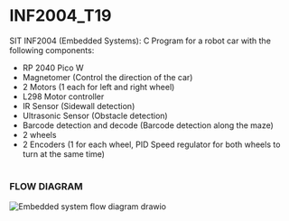 # INF2004_T19

SIT INF2004 (Embedded Systems): C Program for a robot car with the following components:
- RP 2040 Pico W
- Magnetomer (Control the direction of the car)
- 2 Motors (1 each for left and right wheel)
- L298 Motor controller
- IR Sensor (Sidewall detection)
- Ultrasonic Sensor (Obstacle detection)
- Barcode detection and decode (Barcode detection along the maze)
- 2 wheels
- 2 Encoders (1 for each wheel, PID Speed regulator for both wheels to turn at the same time)

# <h3>FLOW DIAGRAM</h3>
![Embedded system flow diagram drawio](https://github.com/INF2004/INF2004_T19/assets/41094581/4cae9e96-27df-4d12-b9a0-05ad7d947393)

